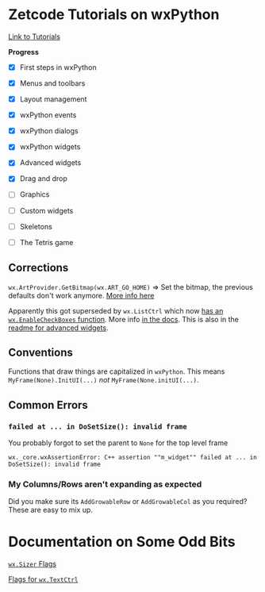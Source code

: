 # Zetcode Tutorials on wxPython

[Link to Tutorials](https://zetcode.com/wxpython/)

**Progress**

+ [X] First steps in wxPython
+ [X] Menus and toolbars
+ [X] Layout management
+ [X] wxPython events
+ [X] wxPython dialogs
+ [X] wxPython widgets
+ [X] Advanced widgets
+ [X] Drag and drop
+ [ ] Graphics
+ [ ] Custom widgets
+ [ ] Skeletons
+ [ ] The Tetris game


## Corrections

`wx.ArtProvider.GetBitmap(wx.ART_GO_HOME)` => Set the bitmap, the
previous defaults don't work anymore. [More info here](https://docs.wxpython.org/wx.ArtProvider.html)


Apparently this got superseded by `wx.ListCtrl` which now [has an
`wx.EnableCheckBoxes`
function](https://stackoverflow.com/a/73426500). More info [in the
docs](https://docs.wxpython.org/wx.ListCtrl.html?highlight=listctrl#wx.ListCtrl.EnableCheckBoxes). This
is also in the [readme for advanced
widgets](advanced-widgets/README.md). 


## Conventions

Functions that draw things are capitalized in `wxPython`. This means
`MyFrame(None).InitUI(...)` _not_ `MyFrame(None.initUI(...)`. 


## Common Errors


### `failed at ... in DoSetSize(): invalid frame`

You probably forgot to set the parent to `None` for the top level frame
```
wx._core.wxAssertionError: C++ assertion ""m_widget"" failed at ... in DoSetSize(): invalid frame
```

### My Columns/Rows aren't expanding as expected

Did you make sure its `AddGrowableRow` or `AddGrowableCol` as you
required? These are easy to mix up.


# Documentation on Some Odd Bits

[`wx.Sizer`
Flags](https://docs.wxpython.org/sizers_overview.html#the-flags-and-border-parameters)

[Flags for `wx.TextCtrl`](https://docs.wxpython.org/wx.TextCtrl.html#styles-window-styles)
